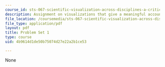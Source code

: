 ```yaml
---
course_id: sts-067-scientific-visualization-across-disciplines-a-critical-introduction-spring-2005
description: Assignment on visualizations that give a meaningful account of the internet.
file_location: /coursemedia/sts-067-scientific-visualization-across-disciplines-a-critical-introduction-spring-2005/4b9614d1de50b75074d27e22a2b1ce53_pset1.pdf
file_type: application/pdf
layout: pdf
title: Problem Set 1
type: course
uid: 4b9614d1de50b75074d27e22a2b1ce53

---
```

None